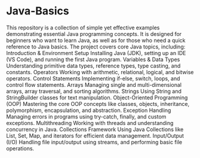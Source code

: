# Java-Basics
 This repository is a collection of simple yet effective examples demonstrating essential Java programming concepts. It is designed for beginners who want to learn Java, as well as for those who need a quick reference to Java basics. The project covers core Java topics, including:  Introduction & Environment Setup  Installing Java (JDK), setting up an IDE (VS Code), and running the first Java program. Variables & Data Types  Understanding primitive data types, reference types, type casting, and constants. Operators  Working with arithmetic, relational, logical, and bitwise operators. Control Statements  Implementing if-else, switch, loops, and control flow statements. Arrays  Managing single and multi-dimensional arrays, array traversal, and sorting algorithms. Strings  Using String and StringBuilder classes for text manipulation. Object-Oriented Programming (OOP)  Mastering the core OOP concepts like classes, objects, inheritance, polymorphism, encapsulation, and abstraction. Exception Handling  Managing errors in programs using try-catch, finally, and custom exceptions. Multithreading  Working with threads and understanding concurrency in Java. Collections Framework  Using Java Collections like List, Set, Map, and iterators for efficient data management. Input/Output (I/O)  Handling file input/output using streams, and performing basic file operations.

